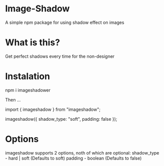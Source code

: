 # Image-Shadow
A simple npm package for using shadow effect on images
# What is this?
Get perfect shadows every time for the non-designer
# Instalation
npm i imageshadower

Then ...

import { imageshadow } from "imageshadow";

imageshadow({
    shadow_type: "soft",
    padding: false
});
# Options
imageshadow supports 2 options, noth of which are optional:
shadow_type - hard | soft (Defaults to soft)
padding - boolean (Defaults to false)
